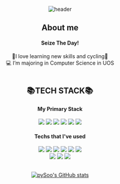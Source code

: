 
<div align=center>

![header](https://capsule-render.vercel.app/api?type=waving&color=gradient&customColorList=18&fontColor=ffffff&height=160&section=header&text=Welcome👋%20I'm%20Suhyeon!&fontSize=30&animation=twinkling)
<h2>About me</h2>
<span>
  <h4>Seize The Day!</h4>
  💞I love learning new skills and cycling🚴</h5>
  <br>
  💻 I’m majoring in Computer Science in UOS
 </span>
<br><br>
<h2 align=center>📚TECH STACK📚</h2>
  <h4>My Primary Stack</h4>
  <img src="https://img.shields.io/badge/html5-E34F26?style=flat&logo=html5&logoColor=white"> 
  <img src="https://img.shields.io/badge/css-1572B6?style=flat&logo=css3&logoColor=white"> 
  <img src="https://img.shields.io/badge/javascript-F7901E?style=flat&logo=javascript&logoColor=white">
  <img src="https://img.shields.io/badge/sass-CC6699?style=flat&logo=react&logoColor=white"> 
  <img src="https://img.shields.io/badge/react-40AEF0?style=flat&logo=react&logoColor=white">
  <img src="https://img.shields.io/badge/redux-764ABC?style=flat&logo=redux&logoColor=white"> 
  <br>
  <h4>Techs that I've used</h4>
  <img src="https://img.shields.io/badge/typescript-3178C6?style=flat&logo=typescript&logoColor=white"> 
  <img src="https://img.shields.io/badge/spring-6DB33F?style=flat&logo=spring&logoColor=white"> 
  <img src="https://img.shields.io/badge/mysql-4479A1?style=flat&logo=mysql&logoColor=white">
  <img src="https://img.shields.io/badge/amazonaws-232F3E?style=flate&logo=amazonaws&logoColor=white">
  <img src="https://img.shields.io/badge/android-5FCF80?style=flat&logo=android&logoColor=white"> 
  <img src="https://img.shields.io/badge/firebase-FF791A?style=flat&logo=firebase&logoColor=white">
  <br>
  
  <img src="https://img.shields.io/badge/github-181717?style=flat&logo=github&logoColor=white">
  <img src="https://img.shields.io/badge/git-F05032?style=flat&logo=git&logoColor=white">
  <img src="https://img.shields.io/badge/Netlify-00C7B7?style=flat&logo=netlify&logoColor=white">
  <br>
  <br>
  
  [![pySoo's GitHub stats](https://github-readme-stats.vercel.app/api?username=pySoo&theme=buefy&show_icons=true&hide=stars,issues)](https://github.com/anuraghazra/github-readme-stats)
</div>

<!---
pySoo/pySoo is a ✨ special ✨ repository because its `README.md` (this file) appears on your GitHub profile.
You can click the Preview link to take a look at your changes.
--->
